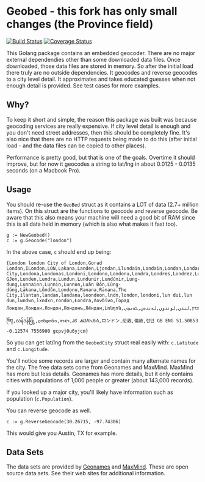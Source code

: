 Geobed - this fork has only small changes (the Province field)
============

[![Build Status](https://drone.io/github.com/SocialHarvest/geobed/status.png)](https://drone.io/github.com/SocialHarvest/geobed/latest) [![Coverage Status](https://coveralls.io/repos/SocialHarvest/geobed/badge.png)](https://coveralls.io/r/SocialHarvest/geobed)

This Golang package contains an embedded geocoder. There are no major external dependendies other than some downloaded data files. Once downloaded, those data files 
are stored in memory. So after the initial load there truly are no outside dependencies. It geocodes and reverse geocodes to a city level detail. It approximates and takes 
educated guesses when not enough detail is provided. See test cases for more examples.

## Why?

To keep it short and simple, the reason this package was built was because geocoding services are really expensive. If city level detail is enough and you don't need street addresses, 
then this should be completely fine. It's also nice that there are no HTTP requests being made to do this (after initial load - and the data files can be copied to other places).

Performance is pretty good, but that is one of the goals. Overtime it should improve, but for now it geocodes a string to lat/lng in about 0.0125 - 0.0135 seconds (on a Macbook Pro).

## Usage

You should re-use the ```GeoBed``` struct as it contains a LOT of data (2.7+ million items). On this struct are the functions to geocode and reverse geocode. Be aware that
this also means your machine will need a good bit of RAM since this is all data held in memory (which is also what makes it fast too).

```
g := NewGeobed()
c := g.Geocode("london")
```

In the above case, ```c``` should end up being:

```
{London london City of London,Gorad Londan,ILondon,LON,Lakana,Landen,Ljondan,Llundain,Londain,Londan,Londar,Londe,Londen,Londinium,Londino,Londn,London,London City,Londona,Londonas,Londoni,Londono,Londonu,Londra,Londres,Londrez,Londri,Londye,Londyn,Londýn,Lonn,Lontoo,Loundres,Luan GJon,Lunden,Lundra,Lundun,Lundunir,Lundúnir,Lung-dung,Lunnainn,Lunnin,Lunnon,Luân Đôn,Lùng-dŭng,Lākana,Lůndůn,Lọndọnu,Ranana,Rānana,The City,ilantan,landan,landana,leondeon,lndn,london,londoni,lun dui,lun dun,lwndwn,lxndxn,rondon,Łondra,Λονδίνο,Горад Лондан,Лондан,Лондон,Лондонъ,Лёндан,Լոնդոն,לאנדאן,לונדון,لندن,لوندون,لەندەن,ܠܘܢܕܘܢ,लंडन,लंदन,लण्डन,लन्डन्,লন্ডন,લંડન,ଲଣ୍ଡନ,இலண்டன்,లండన్,ಲಂಡನ್,ലണ്ടൻ,ලන්ඩන්,ลอนดอน,ລອນດອນ,ལོན་ཊོན།,လန်ဒန်မြို့,ლონდონი,ለንደን,ᎫᎴ ᏗᏍᎪᏂᎯᏱ,ロンドン,伦敦,倫敦,런던 GB ENG 51.50853 -0.12574 7556900 gcpvj0u6yjcm}
```

So you can get lat/lng from the ```GeobedCity``` struct real easily with: ```c.Latitude``` and ```c.Longitude```.

You'll notice some records are larger and contain many alternate names for the city. The free data sets come from Geonames and MaxMind. MaxMind has more but less details. Geonames has more details, but it only contains cities with populations of 1,000 people or greater (about 143,000 records).

If you looked up a major city, you'll likely have information such as population (```c.Population```).

You can reverse geocode as well.

```
c := g.ReverseGeocode(30.26715, -97.74306)
```

This would give you Austin, TX for example.

## Data Sets

The data sets are provided by [Geonames](http://download.geonames.org/export/dump) and [MaxMind](https://www.maxmind.com/en/worldcities). These are open source data sets. See their web sites for additional information.
